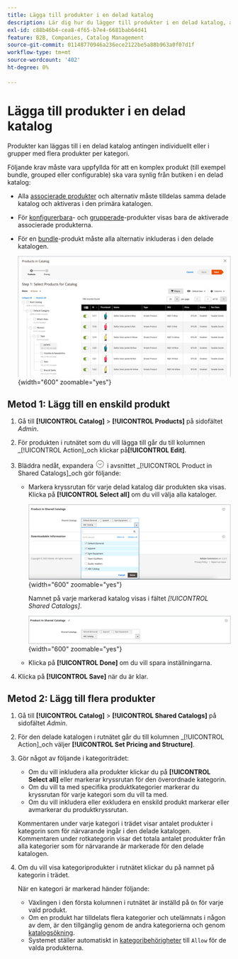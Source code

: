 ```yaml
---
title: Lägga till produkter i en delad katalog
description: Lär dig hur du lägger till produkter i en delad katalog, antingen individuellt eller i grupper per kategori.
exl-id: c88b46b4-cea8-4f65-b7e4-6681bab64d41
feature: B2B, Companies, Catalog Management
source-git-commit: 01148770946a236ece2122be5a88b963a0f07d1f
workflow-type: tm+mt
source-wordcount: '402'
ht-degree: 0%

---
```


# Lägga till produkter i en delad katalog

Produkter kan läggas till i en delad katalog antingen individuellt eller i grupper med flera produkter per kategori.

Följande krav måste vara uppfyllda för att en komplex produkt (till exempel bundle, grouped eller configurable) ska vara synlig från butiken i en delad katalog:

- Alla [associerade produkter](../catalog/product-configurations.md) och alternativ måste tilldelas samma delade katalog och aktiveras i den primära katalogen.
- För [konfigurerbara](../catalog/product-create-configurable.md)- och [grupperade](../catalog/product-create-grouped.md)-produkter visas bara de aktiverade associerade produkterna.
- För en [bundle](../catalog/product-create-bundle.md)-produkt måste alla alternativ inkluderas i den delade katalogen.

  ![Välj produkter för katalog](./assets/shared-catalog-select-products-step-1.png){width="600" zoomable="yes"}

## Metod 1: Lägg till en enskild produkt

1. Gå till **[!UICONTROL Catalog]** > **[!UICONTROL Products]** på sidofältet _Admin_.

1. För produkten i rutnätet som du vill lägga till går du till kolumnen _[!UICONTROL Action]_och klickar på&#x200B;**[!UICONTROL Edit]**.

1. Bläddra nedåt, expandera ![Expansionsväljaren](../assets/icon-display-expand.png) i avsnittet _[!UICONTROL Product in Shared Catalogs]_och gör följande:

   - Markera kryssrutan för varje delad katalog där produkten ska visas. Klicka på **[!UICONTROL Select all]** om du vill välja alla kataloger.

     ![Produkt i delade kataloger](./assets/shared-catalog-assign-from-product.png){width="600" zoomable="yes"}

     Namnet på varje markerad katalog visas i fältet _[!UICONTROL Shared Catalogs]_.

     ![Delade kataloger tilldelade](./assets/shared-catalog-assigned.png){width="600" zoomable="yes"}

   - Klicka på **[!UICONTROL Done]** om du vill spara inställningarna.

1. Klicka på **[!UICONTROL Save]** när du är klar.

## Metod 2: Lägg till flera produkter

1. Gå till **[!UICONTROL Catalog]** > **[!UICONTROL Shared Catalogs]** på sidofältet _Admin_.

1. För den delade katalogen i rutnätet går du till kolumnen _[!UICONTROL Action]_och väljer **[!UICONTROL Set Pricing and Structure]**.

1. Gör något av följande i kategoriträdet:

   - Om du vill inkludera alla produkter klickar du på **[!UICONTROL Select all]** eller markerar kryssrutan för den överordnade kategorin.
   - Om du vill ta med specifika produktkategorier markerar du kryssrutan för varje kategori som du vill ta med.
   - Om du vill inkludera eller exkludera en enskild produkt markerar eller avmarkerar du produktkryssrutan.

   Kommentaren under varje kategori i trädet visar antalet produkter i kategorin som för närvarande ingår i den delade katalogen. Kommentaren under rotkategorin [](../catalog/category-root.md) visar det totala antalet produkter från alla kategorier som för närvarande är markerade för den delade katalogen.

1. Om du vill visa kategoriprodukter i rutnätet klickar du på namnet på kategorin i trädet.

   När en kategori är markerad händer följande:

   - Växlingen i den första kolumnen i rutnätet är inställd på `On` för varje vald produkt.
   - Om en produkt har tilldelats flera kategorier och utelämnats i någon av dem, är den tillgänglig genom de andra kategorierna och genom [katalogsökning](../catalog/search.md).
   - Systemet ställer automatiskt in [kategoribehörigheter](../catalog/category-permissions.md) till `Allow` för de valda produkterna.
